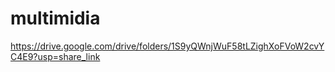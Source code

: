 # multimidia
https://drive.google.com/drive/folders/1S9yQWnjWuF58tLZighXoFVoW2cvYC4E9?usp=share_link
